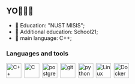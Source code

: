 ## YO👋👋👋

- 🌱 Education: "NUST MISIS";
- 🤔 Additional education: School21;
- 💬 main language: С++;

### Languages and tools
<img src="https://cdn.jsdelivr.net/gh/devicons/devicon@latest/icons/cplusplus/cplusplus-original.svg" title="C++" width="40" height="40" />&nbsp;
<img src="https://cdn.jsdelivr.net/gh/devicons/devicon@latest/icons/c/c-original.svg" title="C" width="40" height="40" />&nbsp;
<img src="https://cdn.jsdelivr.net/gh/devicons/devicon@latest/icons/postgresql/postgresql-original.svg" title="postgres" width="40" height="40" />&nbsp;
<img src="https://cdn.jsdelivr.net/gh/devicons/devicon@latest/icons/git/git-original.svg" title="git" width="40" height="40" />&nbsp;
<img src="https://cdn.jsdelivr.net/gh/devicons/devicon@latest/icons/python/python-original.svg" title="python" width="40" height="40" />&nbsp;
<img src="https://cdn.jsdelivr.net/gh/devicons/devicon@latest/icons/linux/linux-original.svg" title="Linux" width="40" height="40" />&nbsp;
<img src="https://cdn.jsdelivr.net/gh/devicons/devicon@latest/icons/docker/docker-original.svg" title="Docker" width="40" height="40" />&nbsp;
